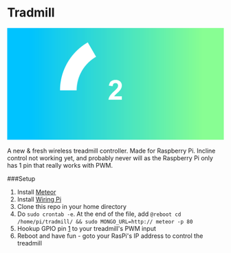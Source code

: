 # Tradmill

![Screenshot](screenshot.png)

A new &amp; fresh wireless treadmill controller.  Made for Raspberry Pi.  Incline control not working yet, and probably never will as the Raspberry Pi only has 1 pin that really works with PWM.

###Setup
1. Install [Meteor](https://github.com/IGx89/meteor)
2. Install [Wiring Pi](https://projects.drogon.net/raspberry-pi/wiringpi/)
3. Clone this repo in your home directory
4. Do `sudo crontab -e`.  At the end of the file, add `@reboot cd /home/pi/tradmill/ && sudo MONGO_URL=http:// meteor -p 80`
5. Hookup GPIO pin [1](http://pi.gadgetoid.com/pinout) to your treadmill's PWM input
6. Reboot and have fun - goto your RasPi's IP address to control the treadmill
